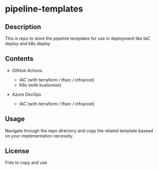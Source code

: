 # pipeline-templates


## Description

This is repo to store the pipeline templates for use in deployment like IaC deploy and k8s deploy


## Contents

* GitHub Actions
  * IAC (with terraform / tfsec / infracost)
  * K8s (with kustomize)

* Azure DevOps
  * IAC (with terraform / tfsec / infracost)

## Usage

Navigate through the repo directory and copy the related template basead on your implementation necessity.


## License

Free to copy and use
